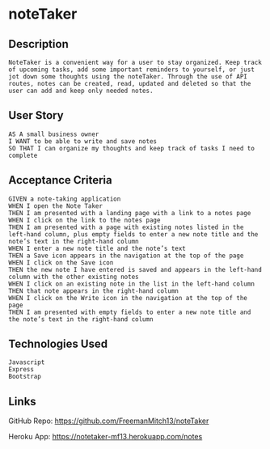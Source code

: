 # noteTaker

## Description

```
NoteTaker is a convenient way for a user to stay organized. Keep track of upcoming tasks, add some important reminders to yourself, or just jot down some thoughts using the noteTaker. Through the use of API routes, notes can be created, read, updated and deleted so that the user can add and keep only needed notes.
```

## User Story

```
AS A small business owner
I WANT to be able to write and save notes
SO THAT I can organize my thoughts and keep track of tasks I need to complete
```

## Acceptance Criteria

```
GIVEN a note-taking application
WHEN I open the Note Taker
THEN I am presented with a landing page with a link to a notes page
WHEN I click on the link to the notes page
THEN I am presented with a page with existing notes listed in the left-hand column, plus empty fields to enter a new note title and the note’s text in the right-hand column
WHEN I enter a new note title and the note’s text
THEN a Save icon appears in the navigation at the top of the page
WHEN I click on the Save icon
THEN the new note I have entered is saved and appears in the left-hand column with the other existing notes
WHEN I click on an existing note in the list in the left-hand column
THEN that note appears in the right-hand column
WHEN I click on the Write icon in the navigation at the top of the page
THEN I am presented with empty fields to enter a new note title and the note’s text in the right-hand column
```

## Technologies Used

```
Javascript
Express
Bootstrap
```

## Links

GitHub Repo: https://github.com/FreemanMitch13/noteTaker

Heroku App: https://notetaker-mf13.herokuapp.com/notes
